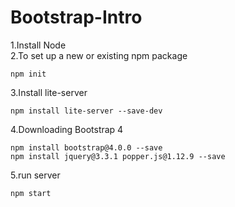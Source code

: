 # Bootstrap-Intro

1.Install Node\
2.To set up a new or existing npm package
```
npm init
```
3.Install lite-server
```
npm install lite-server --save-dev
```
4.Downloading Bootstrap 4
```
npm install bootstrap@4.0.0 --save
npm install jquery@3.3.1 popper.js@1.12.9 --save
```
5.run server
```
npm start
```
